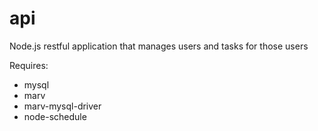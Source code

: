 # api
Node.js restful application that manages users and tasks for those users

Requires:
- mysql
- marv
- marv-mysql-driver
- node-schedule
